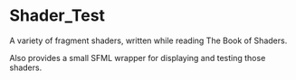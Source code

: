 # Shader_Test
A variety of fragment shaders, written while reading The Book of Shaders.

Also provides a small SFML wrapper for displaying and testing those shaders.